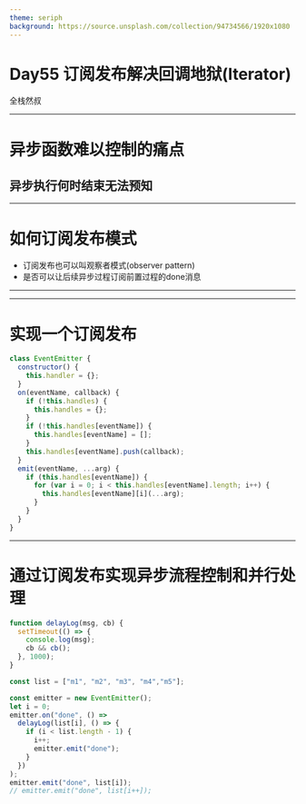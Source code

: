 ```yaml
---
theme: seriph
background: https://source.unsplash.com/collection/94734566/1920x1080
---
```


# Day55 订阅发布解决回调地狱(Iterator)
全栈然叔

---

# 异步函数难以控制的痛点
## 异步执行何时结束无法预知

---

# 如何订阅发布模式

- 订阅发布也可以叫观察者模式(observer pattern)
- 是否可以让后续异步过程订阅前置过程的done消息

---


---

# 实现一个订阅发布
```js
class EventEmitter {
  constructor() {
    this.handler = {};
  }
  on(eventName, callback) {
    if (!this.handles) {
      this.handles = {};
    }
    if (!this.handles[eventName]) {
      this.handles[eventName] = [];
    }
    this.handles[eventName].push(callback);
  }
  emit(eventName, ...arg) {
    if (this.handles[eventName]) {
      for (var i = 0; i < this.handles[eventName].length; i++) {
        this.handles[eventName][i](...arg);
      }
    }
  }
}

```

---

# 通过订阅发布实现异步流程控制和并行处理
```js
function delayLog(msg, cb) {
  setTimeout(() => {
    console.log(msg);
    cb && cb();
  }, 1000);
}

const list = ["m1", "m2", "m3", "m4","m5"];

const emitter = new EventEmitter();
let i = 0;
emitter.on("done", () =>
  delayLog(list[i], () => {
    if (i < list.length - 1) {
      i++;
      emitter.emit("done");
    }
  })
);
emitter.emit("done", list[i]);
// emitter.emit("done", list[i++]);

```






